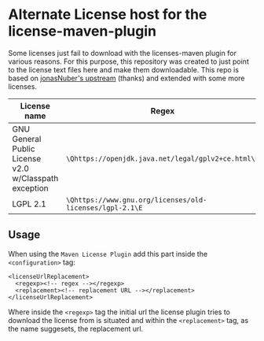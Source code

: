 # Alternate License host for the license-maven-plugin

Some licenses just fail to download with the licenses-maven plugin for various reasons.
For this purpose, this repository was created to just point to the license text files here and make them downloadable.
This repo is based on [jonasNuber's upstream](https://github.com/jonasNuber/gplv2-with-classpath-exception) (thanks) and
extended with some more licenses.

| **License name**                                      | **Regex**                                                | **Replacement URL**                                                                                                   |
|-------------------------------------------------------|----------------------------------------------------------|-----------------------------------------------------------------------------------------------------------------------|
| GNU General Public License v2.0 w/Classpath exception | `\Qhttps://openjdk.java.net/legal/gplv2+ce.html\E`       | `https://raw.githubusercontent.com/vatbub/license-maven-plugin-licenses/main/GPLv2%20%2B%20Classpath%20Exception.txt` |
| LGPL 2.1                                              | `\Qhttps://www.gnu.org/licenses/old-licenses/lgpl-2.1\E` | `https://raw.githubusercontent.com/vatbub/license-maven-plugin-licenses/main/lgpl2-1.txt`                             |

## Usage

When using the `Maven License Plugin` add this part inside the `<configuration>` tag:

```
<licenseUrlReplacement>
  <regexp><!-- regex --></regexp>
  <replacement><!-- replacement URL --></replacement>
</licenseUrlReplacement>
```

Where inside the `<regexp>` tag the initial url the license plugin tries to download the license from is situated and
within the `<replacement>` tag, as the name suggesets, the replacement url.
